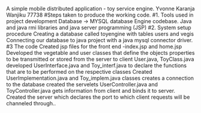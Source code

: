 A simple mobile distributed application - toy service engine.
Yvonne Karanja Wanjiku 77738
#Steps taken to produce the working code. 
#1. Tools used in project development Database -> MYSQL database Engine codebase. Java and java rmi libraries and java server programming (JSP)
#2. System setup procedure Creating a database called toyengine with tables users and vegis Connecting our database to java project with a java mysql connector driver.
#3 The code Created jsp files for the front end -index.jsp and home.jsp Developed the vegetable and user classes that define the objects properties to be transmitted or stored from the server to client User.java, ToyClass.java developed UserInterface.java and Toy_interf.java to declare the functions that are to be performed on the respective classes Created UserImplementation.java and Toy_implem.java classes creates a connection to the database created the servelets UserController.java and ToyController.java gets information from client and binds it to server. Created the server which declares the port to which client requests will be channeled through..

